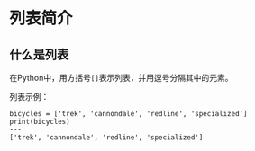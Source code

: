 # 列表简介

## 什么是列表

在Python中，用方括号`[]`表示列表，并用逗号分隔其中的元素。

列表示例：
```
bicycles = ['trek', 'cannondale', 'redline', 'specialized'] 
print(bicycles)
---
['trek', 'cannondale', 'redline', 'specialized']
```
